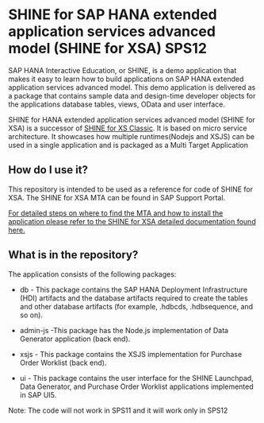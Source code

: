 SHINE for SAP HANA extended application services advanced model (SHINE for XSA) SPS12
================
SAP HANA Interactive Education, or SHINE, is a demo application that makes it easy to learn how to build applications on SAP HANA extended application services advanced model. This demo application is delivered as a package that contains sample data and design-time developer objects for the applications database tables, views, OData and user interface. 

SHINE for HANA extended application services advanced model (SHINE for XSA) is a successor of [SHINE for XS Classic](https://github.com/SAP/hana-shine/ "SHINE for XS Classic"). It is based on micro service architecture. It showcases how multiple runtimes(Nodejs and XSJS) can be used in a single application and is packaged as a Multi Target Application

## How do I use it?
This repository is intended to be used as a reference for code of SHINE for XSA. The SHINE for XSA MTA can be found in SAP Support Portal. 

[For detailed steps on where to find the MTA and how to install the application please refer to the SHINE for XSA detailed documentation found here.](http://help.sap.com/hana/SAP_HANA_Interactive_Education_SHINE_for_SAP_HANA_XS_Advanced_Model_en.pdf)

## What is in the repository?

The application consists of the following packages:


- db - This package contains the SAP HANA Deployment Infrastructure (HDI) artifacts and the database artifacts required to create the tables and other database artifacts (for example, .hdbcds, .hdbsequence, and so on).


- admin-js -This package has the Node.js implementation of Data Generator application (back end).


- xsjs - This package contains the XSJS implementation for Purchase Order Worklist (back end).


- ui - This package contains the user interface for the SHINE Launchpad, Data Generator, and Purchase Order Worklist applications implemented in SAP UI5.

Note: The code will not work in SPS11 and it will work only in SPS12